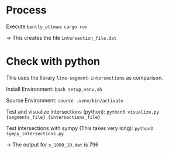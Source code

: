 # Process

Execute `bently_ottman`:
`cargo run`

-> This creates the file `intersection_file.dat`

# Check with python

This uses the library `line-segment-intersections` as comparison.

Install Environment:
`bash setup_venv.sh`

Source Environment:
`source .venv/bin/activate`

Test and visualize intersections (python):
`python3 visualize.py {segments_file} {intersections_file}`

Test intersections with sympy (This takes very long):
`python3 sympy_intersections.py`

-> The output for `s_1000_10.dat` is $796$

